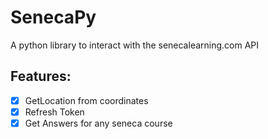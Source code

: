 # SenecaPy
A python library to interact with the senecalearning.com API
## Features:
- [x] GetLocation from coordinates
- [x] Refresh Token
- [x] Get Answers for any seneca course